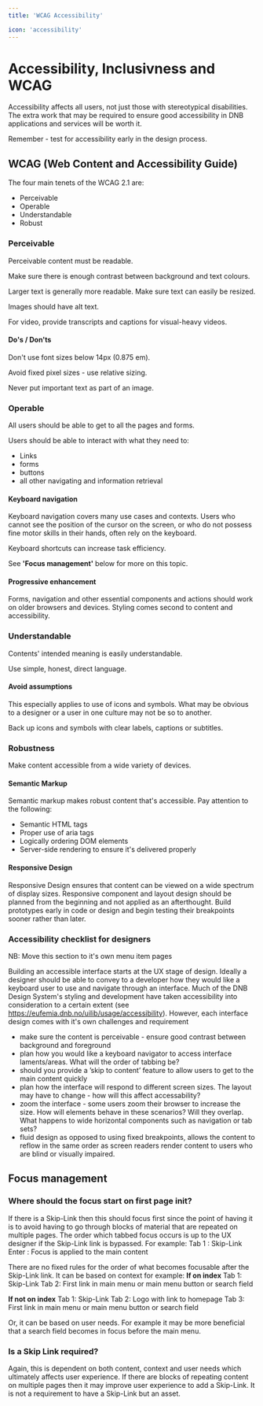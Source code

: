 ```yaml
---
title: 'WCAG Accessibility'

icon: 'accessibility'
---
```


# Accessibility, Inclusivness and WCAG

Accessibility affects all users, not just those with stereotypical disabilities. The extra work that may be required to ensure good accessibility in DNB applications and services will be worth it.

Remember - test for accessibility early in the design process.

## WCAG (Web Content and Accessibility Guide)

The four main tenets of the WCAG 2.1 are:

- Perceivable
- Operable
- Understandable
- Robust

### Perceivable

Perceivable content must be readable.

Make sure there is enough contrast between background and text colours.

Larger text is generally more readable. Make sure text can easily be resized.

Images should have alt text.

For video, provide transcripts and captions for visual-heavy videos.

#### Do's / Don'ts

Don't use font sizes below 14px (0.875 em).

Avoid fixed pixel sizes - use relative sizing.

Never put important text as part of an image.

### Operable

All users should be able to get to all the pages and forms.

Users should be able to interact with what they need to:

- Links
- forms
- buttons
- all other navigating and information retrieval

#### Keyboard navigation

Keyboard navigation covers many use cases and contexts. Users who cannot see the position of the cursor on the screen, or who do not possess fine motor skills in their hands, often rely on the keyboard.

Keyboard shortcuts can increase task efficiency.

See **'Focus management'** below for more on this topic.

#### Progressive enhancement

Forms, navigation and other essential components and actions should work on older browsers and devices. Styling comes second to content and accessibility.

### Understandable

Contents' intended meaning is easily understandable.

Use simple, honest, direct language.

#### Avoid assumptions

This especially applies to use of icons and symbols. What may be obvious to a designer or a user in one culture may not be so to another.

Back up icons and symbols with clear labels, captions or subtitles.

### Robustness

Make content accessible from a wide variety of devices.

#### Semantic Markup

Semantic markup makes robust content that's accessible. Pay attention to the following:

- Semantic HTML tags
- Proper use of aria tags
- Logically ordering DOM elements
- Server-side rendering to ensure it's delivered properly

#### Responsive Design

Responsive Design ensures that content can be viewed on a wide spectrum of display sizes.
Responsive component and layout design should be planned from the beginning and not applied as an afterthought. Build prototypes early in code or design and begin testing their breakpoints sooner rather than later.

### Accessibility checklist for designers

NB: Move this section to it's own menu item pages

Building an accessible interface starts at the UX stage of design. Ideally a designer should be able to convey to a developer how they would like a keyboard user to use and navigate through an interface. Much of the DNB Design System's styling and development have taken accessibility into consideration to a certain extent (see https://eufemia.dnb.no/uilib/usage/accessibility). However, each interface design comes with it's own challenges and requirement

- make sure the content is perceivable - ensure good contrast between background and foreground
- plan how you would like a keyboard navigator to access interface laments/areas. What will the order of tabbing be?
- should you provide a ’skip to content’ feature to allow users to get to the main content quickly
- plan how the interface will respond to different screen sizes. The layout may have to change - how will this affect accessability?
- zoom the interface - some users zoom their browser to increase the size. How will elements behave in these scenarios? Will they overlap. What happens to wide horizontal components such as navigation or tab sets?
- fluid design as opposed to using fixed breakpoints, allows the content to reflow in the same order as screen readers render content to users who are blind or visually impaired.

## Focus management

### Where should the focus start on first page init?

If there is a Skip-Link then this should focus first since the point of having it is to avoid having to go through blocks of material that are repeated on multiple pages.
The order which tabbed focus occurs is up to the UX designer if the Skip-Link link is bypassed. For example:
Tab 1 : Skip-Link
Enter : Focus is applied to the main content

There are no fixed rules for the order of what becomes focusable after the Skip-Link link. It can be based on context for example:
**If on index**
Tab 1: Skip-Link
Tab 2: First link in main menu or main menu button or search field

**If not on index**
Tab 1: Skip-Link
Tab 2: Logo with link to homepage
Tab 3: First link in main menu or main menu button or search field

Or, it can be based on user needs. For example it may be more beneficial that a search field becomes in focus before the main menu.

### Is a Skip Link required?

Again, this is dependent on both content, context and user needs which ultimately affects user experience. If there are blocks of repeating content on multiple pages then it may improve user experience to add a Skip-Link.
It is not a requirement to have a Skip-Link but an asset.

